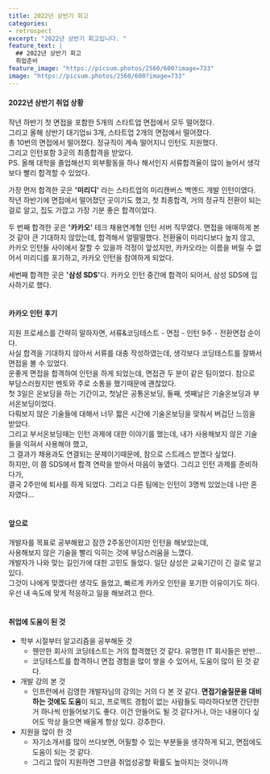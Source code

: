 ```yaml
---
title: 2022년 상반기 회고
categories:
- retrospect
excerpt: "2022년 상반기 회고입니다. "
feature_text: |
  ## 2022년 상반기 회고
  취업준비
feature_image: "https://picsum.photos/2560/600?image=733"
image: "https://picsum.photos/2560/600?image=733"
---
```


#### 2022년 상반기 취업 상황
작년 하반기 첫 면접을 포함한 5개의 스타트업 면접에서 모두 떨어졌다. <br>
그리고 올해 상반기 대기업si 3개, 스타트업 2개의 면접에서 떨어졌다. <br>
총 10번의 면접에서 떨어졌다. 정규직이 계속 떨어지니 인턴도 지원했다. <br>
그리고 인턴포함 3곳의 최종합격을 받았다. <br>
PS. 올해 대학을 졸업해선지 외부활동을 하나 해서인지 서류합격율이 많이 늘어서 생각보다 빨리 합격할 수 있었다. <br>

가장 먼저 합격한 곳은 <strong>'미리디'</strong> 라는 스타트업의 미리캔버스 백엔드 개발 인턴이였다. 작년 하반기에 면접에서 떨어졌던 곳이기도 했고, 첫 최종합격, 거의 정규직 전환이 되는 걸로 알고, 집도 가깝고 가장 기분 좋은 합격이었다. <br>

두 번째 합격한 곳은 <strong>'카카오'</strong> 테크 채용연계형 인턴 서버 직무였다. 면접을 애매하게 본 것 같아 큰 기대하지 않았는데, 합격해서 얼떨떨했다. 전환율이 미리디보다 높지 않고,  카카오 인턴들 사이에서 잘할 수 있을까 걱정이 앞섰지만, 카카오라는 이름을 버릴 수 없어서 미리디를 포기하고, 카카오 인턴을 참여하게 되었다. <br>

세번째 합격한 곳은 <strong>'삼성 SDS'</strong>다. 카카오 인턴 중간에 합격이 되어서, 삼성 SDS에 입사하기로 했다. <br>
<br>

#### 카카오 인턴 후기
지원 프로세스를 간략히 말하자면, 서류&코딩테스트 - 면접 - 인턴 9주 - 전환면접 순이다. <br>
사실 합격을 기대하지 않아서 서류를 대충 작성하였는데, 생각보다 코딩테스트를 잘봐서 면접을 볼 수 있었다. <br>
운좋게 면접을 합격하여 인턴을 하게 되었는데, 면접관 두 분이 같은 팀이었다. 참으로 부담스러웠지만 멘토와 주로 소통을 했기때문에 괜찮았다. <br>
첫 3일은 온보딩을 하는 기간이고, 첫날은 공통온보딩, 둘째, 셋째날은 기술온보딩과 부서온보딩이었다.  
다뤄보지 않은 기술들에 대해서 너무 짧은 시간에 기술온보딩을 맞춰서 버겁단 느낌을 받았다.  
그리고 부서온보딩때는 인턴 과제에 대한 이야기를 했는데, 내가 사용해보지 않은 기술들을 익혀서 사용해야 했고,  
그 결과가 채용과도 연결되는 문제이기때문에, 참으로 스트레스 받겠다 싶었다.  
하지만, 이 쯤 SDS에서 합격 연락을 받아서 마음이 놓였다. 그리고 인턴 과제를 준비하다가,  
결국 2주만에 퇴사를 하게 되었다. 그리고 다른 팀에는 인턴이 3명씩 있었는데 나만 혼자였다...
<br>
<br>

#### 앞으로
개발자를 목표로 공부해왔고 잠깐 2주동안이지만 인턴을 해보았는데,  
사용해보지 않은 기술을 빨리 익히는 것에 부담스러움을 느꼈다.  
개발자가 나와 맞는 길인가에 대한 고민도 들었다. 일단 삼성은 교육기간이 긴 걸로 알고 있다.  
그것이 나에게 맞겠다란 생각도 들었고, 빠르게 카카오 인턴을 포기한 이유이기도 하다.  
우선 내 속도에 맞게 적응하고 일을 해보려고 한다.
<br>
<br>


#### 취업에 도움이 된 것
- 학부 시절부터 알고리즘을 공부해둔 것
  - 웬만한 회사의 코딩테스트는 거의 합격했던 것 같다. 유명한 IT 회사들은 반반...
  - 코딩테스트를 합격하니 면접 경험을 많이 쌓을 수 있어서, 도움이 많이 된 것 같다.
- 개발 강의 본 것
  - 인프런에서 김영한 개발자님의 강의는 거의 다 본 것 같다. <strong>면접기술질문을 대비하는 것에도 도움</strong>이 되고, 프로젝트 경험이 없는 사람들도 따라하다보면 간단한 거 하나씩 만들어보기도 좋다. 이건 안들어도 될 것 같다거나, 아는 내용이다 싶어도 막상 들으면 배울게 항상 있다. 강추한다.
- 지원을 많이 한 것
  - 자기소개서를 많이 쓰다보면, 어필할 수 있는 부분들을 생각하게 되고, 면접에도 도움이 되는 것 같다.
  - 그리고 많이 지원하면 그만큼 취업성공할 확률도 높아지는 것이니까






